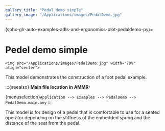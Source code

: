```yaml
---
gallery_title: "Pedal demo simple"
gallery_image: "/Applications/images/PedalDemo.jpg"
---
```


(sphx-glr-auto-examples-adls-and-ergonomics-plot-pedaldemo-py)=

# Pedel demo simple


````{sidebar} **Example**
<img src="/Applications/images/PedalDemo.jpg" width="70%" align="center">

````

This model demonstrates the construction
of a foot pedal example.


:::{seealso}
**Main file location in AMMR:**

{menuselection}`Application --> Examples --> PedalDemo -->
PedalDemo.main.any`
:::

This model is for design of a pedal that is comfortable to use
for a seated operator depending on the stiffness of the embedded
spring and the distance of the seat from the pedal.
